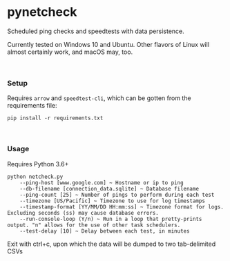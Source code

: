 # pynetcheck
Scheduled ping checks and speedtests with data persistence.

Currently tested on Windows 10 and Ubuntu. Other flavors of Linux will almost certainly work, and macOS may, too.

&nbsp;

### Setup
  Requires `arrow` and `speedtest-cli`, which can be gotten from the requirements file:
  
    pip install -r requirements.txt

&nbsp;
### Usage
  Requires Python 3.6+
  
    python netcheck.py
        --ping-host [www.google.com] ~ Hostname or ip to ping
        --db-filename [connection_data.sqlite] ~ Database filename
        --ping-count [25] ~ Number of pings to perform during each test
        --timezone [US/Pacific] ~ Timezone to use for log timestamps
        --timestamp-format [YY/MM/DD HH:mm:ss] ~ Timezone format for logs. Excluding seconds (ss) may cause database errors.
        --run-console-loop (Y/n) ~ Run in a loop that pretty-prints output. "n" allows for the use of other task schedulers.
        --test-delay [10] ~ Delay between each test, in minutes
  
  Exit with ctrl+c, upon which the data will be dumped to two tab-delimited CSVs
